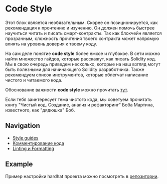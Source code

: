 # Code Style

Этот блок является необязательным. Скорее он позиционируется, как рекомендация к прочтению и изучению. Он должен помочь быстрее научиться читать и писать смарт-контракты. Так как блокчейн является прозрачным, сложность прочтения твоего контракта может напрямую влиять на уровень доверия к твоему коду.

На сам деле понятие **code style** более емкое и глубокое. В сети можно найти множество гайдов, которые расскажут, как писать Solidity код. Мы в свою очередь приведем несколько, которые на наш взгляд могут быть полезными для начинающего Solidity разработчика. Также рекомендуем список инструментов, которые облегчат написание чистого и читаемого кода.

Обоснование важности **code style** можно прочитать [тут](https://habr.com/ru/company/manychat/blog/468953/).

Если тебя заинтересует тема чистого кода, мы советуем прочитать книгу "Чистый код. Создание, анализ и рефакторинг" Боба Мартина, известного, как "дядюшка" Боб.

## Navigation

- [Style guides](./style-guides.md)
- [Комментирование кода](./code-comments.md)
- [Linting и Formatting](./linting-and-formatting.md)

## Example

Пример настройки hardhat проекта можно посмотреть в [репозитории](https://github.com/PavelNaydanov/HhStarterKit).
